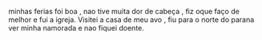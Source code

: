 minhas ferias foi boa , nao tive muita dor de cabeça , fiz oque faço de melhor e fui a igreja.
Visitei a casa de meu avo , fiu para o norte do parana ver minha namorada e nao fiquei doente.